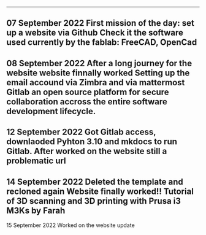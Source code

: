 
---

07 September 2022
First mission of the day: set up a website via Github
Check it the software used  currently by the fablab: FreeCAD, OpenCad
---

08 September 2022
After a long journey for the website website finnally worked
Setting up the email accound via Zimbra and via mattermost Gitlab an open source platform for secure collaboration accross the entire software development lifecycle.
---

12 September 2022
Got Gitlab access, downlaoded Pyhton 3.10 and mkdocs to run Gitlab.
After worked on the website still a problematic url 
---

14 September 2022
Deleted the template and recloned again
Website finally worked!!
Tutorial of 3D scanning and 3D printing with Prusa i3 M3Ks by Farah
---

15 September 2022
Worked on the website update